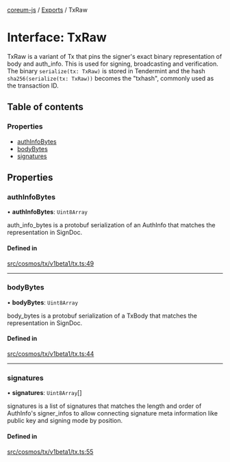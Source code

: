 [coreum-js](../README.md) / [Exports](../modules.md) / TxRaw

# Interface: TxRaw

TxRaw is a variant of Tx that pins the signer's exact binary representation
of body and auth_info. This is used for signing, broadcasting and
verification. The binary `serialize(tx: TxRaw)` is stored in Tendermint and
the hash `sha256(serialize(tx: TxRaw))` becomes the "txhash", commonly used
as the transaction ID.

## Table of contents

### Properties

- [authInfoBytes](TxRaw.md#authinfobytes)
- [bodyBytes](TxRaw.md#bodybytes)
- [signatures](TxRaw.md#signatures)

## Properties

### authInfoBytes

• **authInfoBytes**: `Uint8Array`

auth_info_bytes is a protobuf serialization of an AuthInfo that matches the
representation in SignDoc.

#### Defined in

[src/cosmos/tx/v1beta1/tx.ts:49](https://github.com/PulsaraIO/coreum-js/blob/63824e3/src/cosmos/tx/v1beta1/tx.ts#L49)

___

### bodyBytes

• **bodyBytes**: `Uint8Array`

body_bytes is a protobuf serialization of a TxBody that matches the
representation in SignDoc.

#### Defined in

[src/cosmos/tx/v1beta1/tx.ts:44](https://github.com/PulsaraIO/coreum-js/blob/63824e3/src/cosmos/tx/v1beta1/tx.ts#L44)

___

### signatures

• **signatures**: `Uint8Array`[]

signatures is a list of signatures that matches the length and order of
AuthInfo's signer_infos to allow connecting signature meta information like
public key and signing mode by position.

#### Defined in

[src/cosmos/tx/v1beta1/tx.ts:55](https://github.com/PulsaraIO/coreum-js/blob/63824e3/src/cosmos/tx/v1beta1/tx.ts#L55)
